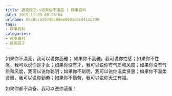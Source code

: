 ```yaml
---
title: 搞笑段子->如果你不漂亮 | 糗事百科
date: 2019-11-09 03:35:04
urlname: 08c8cce3074b50dee6901c0c6412d739
tags: 
- 糗事百科
categories:
- 糗事百科
- 搞笑段子
---
```

如果你不漂亮，我可以说你高雅； 如果你不高雅，我可说你性感；如果你不性感，我可以说你是才女；如果你没有才，我可以说你有气质和风度；如果你没有气质和风度，我可以说你聪明；如果你不聪明，我可以说你温柔贤惠；如果你不温柔贤惠，我可以说你勤劳；如果你不勤劳，我可以说你天生有福。

如果你都不具备，我可以说你滚蛋！


